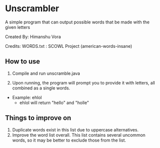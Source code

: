 # Unscrambler 

A simple program that can output possible words that be made with the given letters

Created By: Himanshu Vora

Credits: 
WORDS.txt : SCOWL Project (american-words-insane)

## How to use 

1. Compile and run unscramble.java

2. Upon running, the program will prompt you to provide it with letters, all combined as a single words. 
- Example: ehlol 
    - ehlol will return "hello" and "holle" 


## Things to improve on

1. Duplicate words exist in this list due to uppercase alternatives. 
2. Improve the word list overall. This list contains several uncommon words, so it may be better to exclude those from 
the list. 


